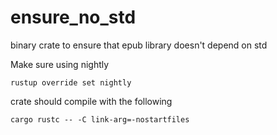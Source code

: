 # ensure_no_std

binary crate to ensure that epub library doesn't depend on std

Make sure using nightly
```
rustup override set nightly
```

crate should compile with the following
```
cargo rustc -- -C link-arg=-nostartfiles
```
